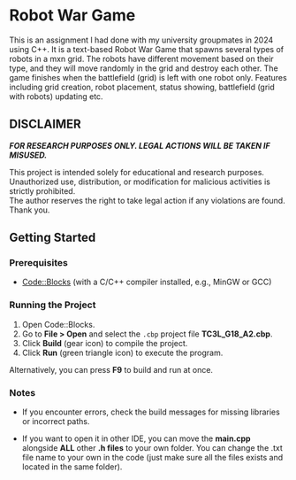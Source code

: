 # Robot War Game
This is an assignment I had done with my university groupmates in 2024 using C++. It is a text-based Robot War Game that spawns several types of robots in a mxn grid. The robots have different movement based on their type, and they will move randomly in the grid and destroy each other. The game finishes when the battlefield (grid) is left with one robot only. Features including grid creation, robot placement, status showing, battlefield (grid with robots) updating etc.

## DISCLAIMER
 ***FOR RESEARCH PURPOSES ONLY. LEGAL ACTIONS WILL BE TAKEN IF MISUSED.***

This project is intended solely for educational and research purposes.  
Unauthorized use, distribution, or modification for malicious activities is strictly prohibited.  
The author reserves the right to take legal action if any violations are found.
Thank you.

## Getting Started

### Prerequisites

- [Code::Blocks](http://www.codeblocks.org/) (with a C/C++ compiler installed, e.g., MinGW or GCC)

### Running the Project

1. Open Code::Blocks.
2. Go to **File > Open** and select the `.cbp` project file **TC3L_G18_A2.cbp**.
3. Click **Build** (gear icon) to compile the project.
4. Click **Run** (green triangle icon) to execute the program.

Alternatively, you can press **F9** to build and run at once.

### Notes

- If you encounter errors, check the build messages for missing libraries or incorrect paths.

- If you want to open it in other IDE, you can move the **main.cpp** alongside **ALL** other **.h files** to your own folder. You can change the .txt file name to your own in the code (just make sure all the files exists and located in the same folder).

